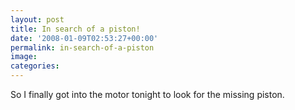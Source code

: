 ```yaml
---
layout: post
title: In search of a piston!
date: '2008-01-09T02:53:27+00:00'
permalink: in-search-of-a-piston
image: 
categories: 
---
```

So I finally got into the motor tonight to look for the missing piston.

<object width="425" height="350"><param name="movie" value="http://www.youtube.com/v/y1Ihcz0jeiQ"/><embed src="http://www.youtube.com/v/y1Ihcz0jeiQ" type="application/x-shockwave-flash" width="425" height="350"/></object>


